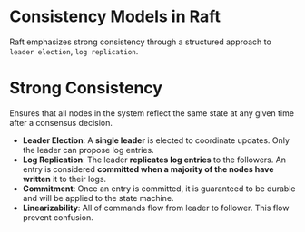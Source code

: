# Consistency Models in Raft
Raft emphasizes strong consistency through a structured approach to `leader election`, `log replication`.

# Strong Consistency
Ensures that all nodes in the system reflect the same state at any given time after a consensus decision.

- **Leader Election**: A **single leader** is elected to coordinate updates. Only the leader can propose log entries.
- **Log Replication**: The leader **replicates log entries** to the followers. An entry is considered **committed when a majority of the nodes have written** it to their logs.
- **Commitment**: Once an entry is committed, it is guaranteed to be durable and will be applied to the state machine.
- **Linearizability**: All of commands flow from leader to follower. This flow prevent confusion.
